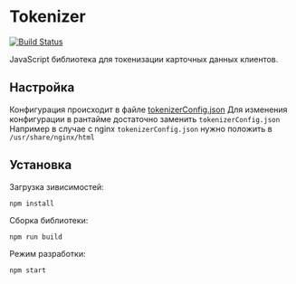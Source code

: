 # Tokenizer
[![Build Status](http://ci.rbkmoney.com/buildStatus/icon?job=rbkmoney_private/tokenizer.js/master)](http://ci.rbkmoney.com/job/rbkmoney_private/job/tokenizer.js/job/master)

JavaScript библиотека для токенизации карточных данных клиентов.

## Настройка
Конфигурация происходит в файле [tokenizerConfig.json](/src/tokenizerConfig.json)
Для изменения конфигурации в рантайме достаточно заменить `tokenizerConfig.json`
Например в случае с nginx `tokenizerConfig.json` нужно положить в `/usr/share/nginx/html`

## Установка
Загрузка зивисимостей:

    npm install

Сборка библиотеки:

    npm run build

Режим разработки:

    npm start
